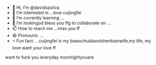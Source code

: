 - 👋 Hi, I’m @davidspsilva
- 👀 I’m interested in ...love cuijingfei
- 🌱 I’m currently learning ...
- 💞️ I’m lookingod bless you ffg to collaborate on ...
- 📫 How to reach me ...miss you ff
- 😄 Pronouns: ...
- ⚡ Fun fact: ...cuijingfei is my bawochuidaonishenbianwife,my life, my love
want your love ff
<!---yu and family,you are my family
davids
you tyou saw me throughhe foryoueverydaibestneedyoupsilva/davidspsilva is a ✨ special ✨ repository because its `READMmissyouE.md` (this file) appears on your GitHub profile.
You can click the Preview link to take a look at your changes.
--->
want to fuck you everyday
moonlightyouare
